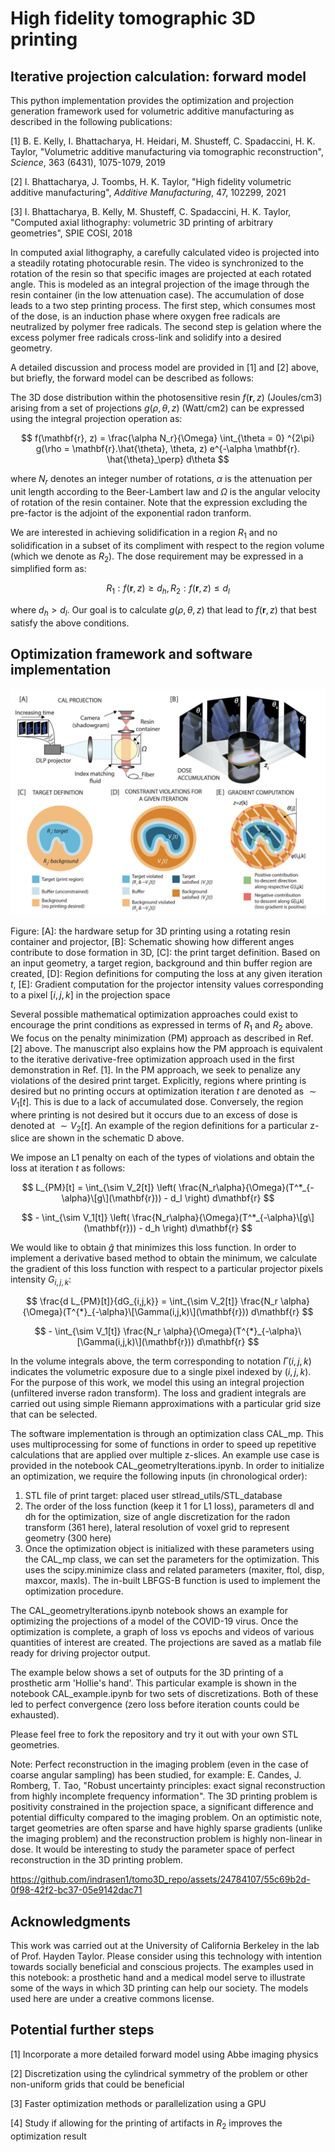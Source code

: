 # High fidelity tomographic 3D printing
## Iterative projection calculation: forward model

This python implementation provides the optimization and projection generation framework used for volumetric additive manufacturing as described in the following publications:

[1] B. E. Kelly, I. Bhattacharya, H. Heidari, M. Shusteff, C. Spadaccini, H. K. Taylor, "Volumetric additive manufacturing via tomographic reconstruction", *Science*, 363 (6431), 1075-1079, 2019

[2] I. Bhattacharya, J. Toombs, H. K. Taylor, "High fidelity volumetric additive manufacturing", *Additive Manufacturing*, 47, 102299, 2021

[3] I. Bhattacharya, B. Kelly, M. Shusteff, C. Spadaccini, H. K. Taylor, "Computed axial lithography: volumetric 3D printing of arbitrary geometries", SPIE COSI, 2018

In computed axial lithography, a carefully calculated video is projected into a steadily rotating photocurable resin. The video is synchronized to the rotation of the resin so that specific images are projected at each rotated angle. This is modeled as an integral projection of the image through the resin container (in the low attenuation case). The accumulation of dose leads to a two step printing process. The first step, which consumes most of the dose, is an induction phase where oxygen free radicals are neutralized by polymer free radicals. The second step is gelation where the excess polymer free radicals cross-link and solidify into a desired geometry. 

A detailed discussion and process model are provided in [1] and [2] above, but briefly, the forward model can be described as follows:

The 3D dose distribution within the photosensitive resin $f(\mathbf{r}, z)$ (Joules/cm3) arising from a set of projections $g(\rho, \theta, z)$ (Watt/cm2) can be expressed using the integral projection operation as:

$$ f(\mathbf{r}, z) = \frac{\alpha N_r}{\Omega} \int_{\theta = 0} ^{2\pi} g(\rho = \mathbf{r}.\hat{\theta}, \theta, z) e^{-\alpha \mathbf{r}. \hat{\theta}_\perp} d\theta $$

where $N_r$ denotes an integer number of rotations, $\alpha$ is the attenuation per unit length according to the Beer-Lambert law and $\Omega$ is the angular velocity of rotation of the resin container. Note that the expression excluding the pre-factor is the adjoint of the exponential radon tranform.

We are interested in achieving solidification in a region $R_1$ and no solidification in a subset of its compliment with respect to the region volume (which we denote as $R_2$). The dose requirement may be expressed in a simplified form as:

$$ R_1: f(\mathbf{r}, z) \ge d_h, R_2: f(\mathbf{r}, z) \le d_l $$ 

where $d_h > d_l$. Our goal is to calculate $g(\rho, \theta, z)$ that lead to $f(\mathbf{r}, z)$ that best satisfy the above conditions. 

## Optimization framework and software implementation

![CAL setup](githubRepo_schematic.png)

Figure: [A]: the hardware setup for 3D printing using a rotating resin container and projector, [B]: Schematic showing how different anges contribute to dose formation in 3D, [C]: the print target definition. Based on an input geometry, a target region, background and thin buffer region are created, [D]: Region definitions for computing the loss at any given iteration $t$, [E]: Gradient computation for the projector intensity values corresponding to a pixel $[i, j, k]$ in the projection space

Several possible mathematical optimization approaches could exist to encourage the print conditions as expressed in terms of $R_1$ and $R_2$ above. We focus on the penalty minimization (PM) approach as described in Ref. [2] above. The manuscript also explains how the PM approach is equivalent to the iterative derivative-free optimization approach used in the first demonstration in Ref. [1]. In the PM approach, we seek to penalize any violations of the desired print target. Explicitly, regions where printing is desired but no printing occurs at optimization iteration $t$ are denoted as $\sim V_1[t]$. This is due to a lack of accumulated dose. Conversely, the region where printing is not desired but it occurs due to an excess of dose is denoted at $\sim V_2[t]$. An example of the region definitions for a particular z-slice are shown in the schematic D above.

We impose an L1 penalty on each of the types of violations and obtain the loss at iteration $t$ as follows:

$$ L_{PM}[t] = \int_{\sim V_2[t]} \left( \frac{N_r\alpha}{\Omega}(T^*_{-\alpha}\[g\](\mathbf{r})) - d_l \right) d\mathbf{r} $$ 

$$ - \int_{\sim V_1[t]} \left( \frac{N_r\alpha}{\Omega}(T^*_{-\alpha}\[g\](\mathbf{r})) - d_h \right) d\mathbf{r} $$

We would like to obtain $\hat{g}$ that minimizes this loss function. In order to implement a derivative based method to obtain the minimum, we calculate the gradient of this loss function with respect to a particular projector pixels intensity $G_{i,j,k}$:

$$ \frac{d L_{PM}[t]}{dG_{i,j,k}} = \int_{\sim V_2[t]} \frac{N_r \alpha}{\Omega}(T^{*}_{-\alpha}\[\Gamma(i,j,k)\](\mathbf{r})) d\mathbf{r} $$ 

$$ - \int_{\sim V_1[t]} \frac{N_r \alpha}{\Omega}(T^{*}_{-\alpha}\[\Gamma(i,j,k)\](\mathbf{r})) d\mathbf{r} $$

In the volume integrals above, the term corresponding to notation $\Gamma(i,j,k)$ indicates the volumetric exposure due to a single pixel indexed by $(i,j,k)$. For the purpose of this work, we model this using an integral projection (unfiltered inverse radon transform). The loss and gradient integrals are carried out using simple Riemann approximations with a particular grid size that can be selected. 

The software implementation is through an optimization class CAL_mp. This uses multiprocessing for some of functions in order to speed up repetitive calculations that are applied over multiple z-slices. An example use case is provided in the notebook CAL_geometryIterations.ipynb. In order to initialize an optimization, we require the following inputs (in chronological order):
1. STL file of print target: placed user stlread_utils/STL_database
2. The order of the loss function (keep it 1 for L1 loss), parameters dl and dh for the optimization, size of angle discretization for the radon transform (361 here), lateral resolution of voxel grid to represent geometry (300 here)
3. Once the optimization object is initialized with these parameters using the CAL_mp class, we can set the parameters for the optimization. This uses the scipy.minimize class and related parameters (maxiter, ftol, disp, maxcor, maxls). The in-built LBFGS-B function is used to implement the optimization procedure.

The CAL_geometryIterations.ipynb notebook shows an example for optimizing the projections of a model of the COVID-19 virus. Once the optimization is complete, a graph of loss vs epochs and videos of various quantities of interest are created. The projections are saved as a matlab file ready for driving projector output. 

The example below shows a set of outputs for the 3D printing of a prosthetic arm 'Hollie's hand'. This particular example is shown in the notebook CAL_example.ipynb for two sets of discretizations. Both of these led to perfect convergence (zero loss before iteration counts could be exhausted). 

Please feel free to fork the repository and try it out with your own STL geometries. 

Note: Perfect reconstruction in the imaging problem (even in the case of coarse angular sampling) has been studied, for example:
E. Candes, J. Romberg, T. Tao, "Robust uncertainty principles: exact signal reconstruction from highly incomplete frequency information".
The 3D printing problem is positivity constrained in the projection space, a significant difference and potential difficulty compared to the imaging problem. On an optimistic note, target geometries are often sparse and have highly sparse gradients (unlike the imaging problem) and the reconstruction problem is highly non-linear in dose. It would be interesting to study the parameter space of perfect reconstruction in the 3D printing problem. 

https://github.com/indrasen1/tomo3D_repo/assets/24784107/55c69b2d-0f98-42f2-bc37-05e9142dac71

## Acknowledgments

This work was carried out at the University of California Berkeley in the lab of Prof. Hayden Taylor. Please consider using this technology with intention towards socially beneficial and conscious projects. The examples used in this notebook: a prosthetic hand and a medical model serve to illustrate some of the ways in which 3D printing can help our society. The models used here are under a creative commons license. 

## Potential further steps

[1] Incorporate a more detailed forward model using Abbe imaging physics

[2] Discretization using the cylindrical symmetry of the problem or other non-uniform grids that could be beneficial

[3] Faster optimization methods or parallelization using a GPU

[4] Study if allowing for the printing of artifacts in $R_2$ improves the optimization result

